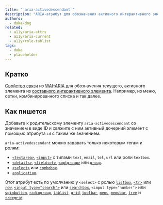```yaml
---
title: "`aria-activedescendant`"
description: "ARIA-атрибут для обозначения активного интерактивного элемента из группы других."
authors:
  - doka-dog
related:
  - a11y/aria-attrs
  - a11y/aria-current
  - a11y/role-tablist
tags:
  - doka
  - placeholder
---
```


## Кратко

[Свойство связи](/a11y/aria-attrs/#atributy-svyazi) из [WAI-ARIA](/a11y/aria-intro/#specifikaciya) для обозначения текущего, активного элемента из [составного интерактивного элемента](/a11y/aria-roles/#roli-vidzhetov). Например, из меню, сетки, комбинированного списка и так далее.

## Как пишется

Добавьте к родительскому элементу `aria-activedescendant` со значением в виде ID и свяжите с ним активный дочерний элемент с помощью атрибута `id` с таким же значением.

`aria-activedescendant` можно задавать только некоторым тегам и [ролям](/a11y/aria-roles/):

- [`<textarea>`](/html/textarea/), [`<input>`](/html/input/) с типами `text`, `email`, `tel`, `url` или роли `textbox`.
- [`<details>`](/html/details/), [`<fieldset>`](/html/fieldset/), [`<optgroup>`](/html/optgroup/) или [`group`](/a11y/role-group/).
- [`<select>`](/html/select/) или [`combobox`](/a11y/role-combobox/).
- [`application`](/a11y/role-application/).

Этот атрибут есть по умолчанию у `<select>` с ролью [`listbox`](/a11y/role-listbox/), [`<tr>`](/html/tables/#tr) или [`row`](/a11y/role-row/), [`<input type="search">`](/html/input/#type) или [`searchbox`](/a11y/role-searchbox/), `<input type="number">` или [`spinbutton`](/a11y/role-spinbutton/), [`radiogroup`](/a11y/role-radiogroup/), [`tablist`](/a11y/role-tablist/), [`grid`](/a11y/role-grid/), [`toolbar`](/a11y/role-toolbar/), [`menu`](/a11y/role-menu/), [`menubar`](/a11y/role-menubar/), [`tree`](/a11y/role-tree/) и [`treegrid`](/a11y/role-treegrid/).
